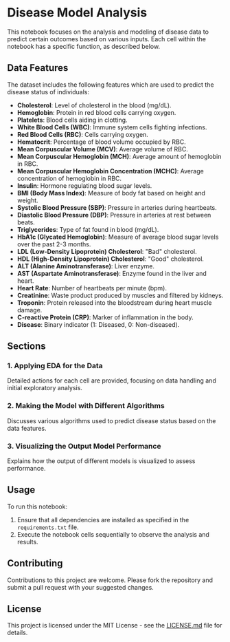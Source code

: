# Disease Model Analysis

This notebook focuses on the analysis and modeling of disease data to predict certain outcomes based on various inputs. Each cell within the notebook has a specific function, as described below.

## Data Features
The dataset includes the following features which are used to predict the disease status of individuals:
- **Cholesterol**: Level of cholesterol in the blood (mg/dL).
- **Hemoglobin**: Protein in red blood cells carrying oxygen.
- **Platelets**: Blood cells aiding in clotting.
- **White Blood Cells (WBC)**: Immune system cells fighting infections.
- **Red Blood Cells (RBC)**: Cells carrying oxygen.
- **Hematocrit**: Percentage of blood volume occupied by RBC.
- **Mean Corpuscular Volume (MCV)**: Average volume of RBC.
- **Mean Corpuscular Hemoglobin (MCH)**: Average amount of hemoglobin in RBC.
- **Mean Corpuscular Hemoglobin Concentration (MCHC)**: Average concentration of hemoglobin in RBC.
- **Insulin**: Hormone regulating blood sugar levels.
- **BMI (Body Mass Index)**: Measure of body fat based on height and weight.
- **Systolic Blood Pressure (SBP)**: Pressure in arteries during heartbeats.
- **Diastolic Blood Pressure (DBP)**: Pressure in arteries at rest between beats.
- **Triglycerides**: Type of fat found in blood (mg/dL).
- **HbA1c (Glycated Hemoglobin)**: Measure of average blood sugar levels over the past 2-3 months.
- **LDL (Low-Density Lipoprotein) Cholesterol**: "Bad" cholesterol.
- **HDL (High-Density Lipoprotein) Cholesterol**: "Good" cholesterol.
- **ALT (Alanine Aminotransferase)**: Liver enzyme.
- **AST (Aspartate Aminotransferase)**: Enzyme found in the liver and heart.
- **Heart Rate**: Number of heartbeats per minute (bpm).
- **Creatinine**: Waste product produced by muscles and filtered by kidneys.
- **Troponin**: Protein released into the bloodstream during heart muscle damage.
- **C-reactive Protein (CRP)**: Marker of inflammation in the body.
- **Disease**: Binary indicator (1: Diseased, 0: Non-diseased).

## Sections

### 1. Applying EDA for the Data
Detailed actions for each cell are provided, focusing on data handling and initial exploratory analysis.

### 2. Making the Model with Different Algorithms
Discusses various algorithms used to predict disease status based on the data features.

### 3. Visualizing the Output Model Performance
Explains how the output of different models is visualized to assess performance.

## Usage

To run this notebook:
1. Ensure that all dependencies are installed as specified in the `requirements.txt` file.
2. Execute the notebook cells sequentially to observe the analysis and results.

## Contributing
Contributions to this project are welcome. Please fork the repository and submit a pull request with your suggested changes.

## License
This project is licensed under the MIT License - see the [LICENSE.md](LICENSE.md) file for details.
